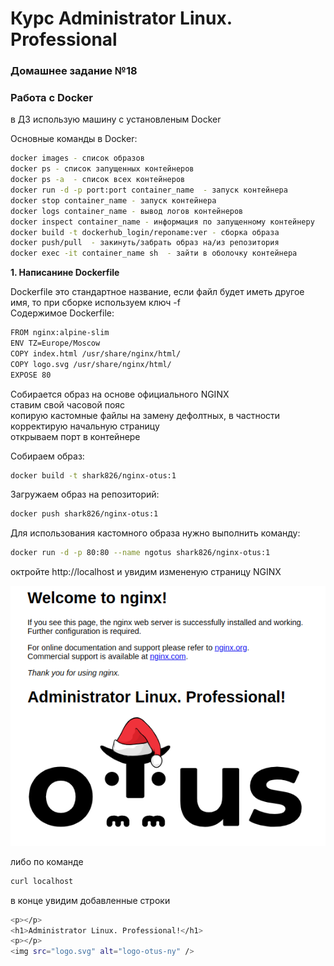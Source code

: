  
# Курс Administrator Linux. Professional

### Домашнее задание №18
### Работа с Docker

в ДЗ использую машину с установленым Docker

Основные команды в Docker:  

```bash
docker images - список образов 
docker ps - список запущенных контейнеров
docker ps -a  - список всех контейнеров
docker run -d -p port:port container_name  - запуск контейнера
docker stop container_name - запуск контейнера
docker logs container_name - вывод логов контейнеров
docker inspect container_name - информация по запущенному контейнеру
docker build -t dockerhub_login/reponame:ver - сборка образа 
docker push/pull  - закинуть/забрать образ на/из репозитория
docker exec -it container_name sh  - зайти в оболочку контейнера
```

**1. Написанине Dockerfile**  
  
Dockerfile это стандартное название, если файл будет иметь другое имя, то при сборке используем ключ -f  
Содержимое Dockerfile:  

```bash
FROM nginx:alpine-slim
ENV TZ=Europe/Moscow
COPY index.html /usr/share/nginx/html/
COPY logo.svg /usr/share/nginx/html/
EXPOSE 80
```
Собирается образ на основе официального NGINX  
ставим свой часовой пояс  
копирую кастомные файлы на замену дефолтных, в частности корректирую начальную страницу  
открываем порт в контейнере  

Собираем образ:  
```bash
docker build -t shark826/nginx-otus:1
```

Загружаем образ на репозиторий:  

```bash
docker push shark826/nginx-otus:1
```
Для использования кастомного образа нужно выполнить команду:  
```bash
docker run -d -p 80:80 --name ngotus shark826/nginx-otus:1
```
октройте http://localhost и увидим измененую страницу  NGINX  

![NGINX](nginxotus.png)  
  
  
либо по команде  
```bash
curl localhost
```
в конце увидим добавленные строки

```bash
<p></p>
<h1>Administrator Linux. Professional!</h1>
<p></p>
<img src="logo.svg" alt="logo-otus-ny" />
```


